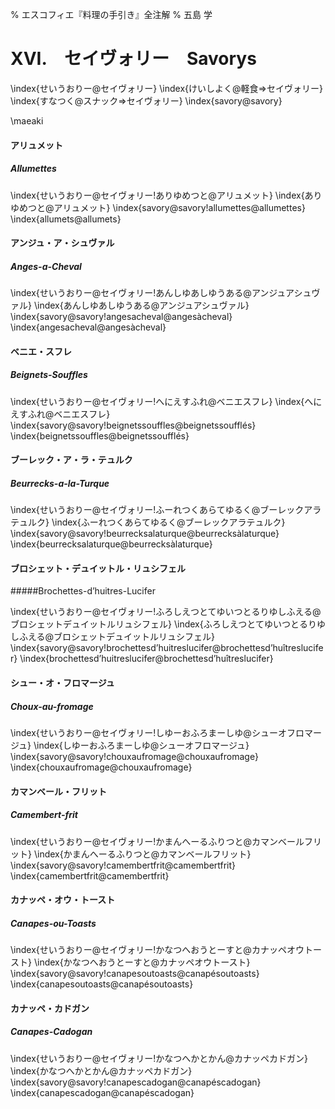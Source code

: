 % エスコフィエ『料理の手引き』全注解
% 五島 学


# XVI.　セイヴォリー　Savorys

\index{せいうおりー@セイヴォリー}
\index{けいしよく@軽食⇒セイヴォリー}
\index{すなつく@スナック⇒セイヴォリー}
\index{savory@savory}




\maeaki

#### アリュメット

##### Allumettes

\index{せいうおりー@セイヴォリー!ありゆめつと@アリュメット}
\index{ありゆめつと@アリュメット}
\index{savory@savory!allumettes@allumettes}
\index{allumets@allumets}


#### アンジュ・ア・シュヴァル

##### Anges-a-Cheval

\index{せいうおりー@セイヴォリー!あんしゆあしゆうある@アンジュアシュヴァル}
\index{あんしゆあしゆうある@アンジュアシュヴァル}
\index{savory@savory!angesacheval@angesàcheval}
\index{angesacheval@angesàcheval}


#### ベニエ・スフレ

##### Beignets-Souffles

\index{せいうおりー@セイヴォリー!へにえすふれ@ベニエスフレ}
\index{へにえすふれ@ベニエスフレ}
\index{savory@savory!beignetssouffles@beignetssoufflés}
\index{beignetssouffles@beignetssoufflés}


#### ブーレック・ア・ラ・テュルク

##### Beurrecks-a-la-Turque

\index{せいうおりー@セイヴォリー!ふーれつくあらてゆるく@ブーレックアラテュルク}
\index{ふーれつくあらてゆるく@ブーレックアラテュルク}
\index{savory@savory!beurrecksalaturque@beurrecksàlaturque}
\index{beurrecksalaturque@beurrecksàlaturque}


#### ブロシェット・デュイットル・リュシフェル

#####Brochettes-d’huitres-Lucifer

\index{せいうおりー@セイヴォリー!ふろしえつとてゆいつとるりゆしふえる@ブロシェットデュイットルリュシフェル}
\index{ふろしえつとてゆいつとるりゆしふえる@ブロシェットデュイットルリュシフェル}
\index{savory@savory!brochettesd’huitreslucifer@brochettesd’huîtreslucifer}
\index{brochettesd’huitreslucifer@brochettesd’huîtreslucifer}


#### シュー・オ・フロマージュ

##### Choux-au-fromage

\index{せいうおりー@セイヴォリー!しゆーおふろまーしゆ@シューオフロマージュ}
\index{しゆーおふろまーしゆ@シューオフロマージュ}
\index{savory@savory!chouxaufromage@chouxaufromage}
\index{chouxaufromage@chouxaufromage}


#### カマンベール・フリット

##### Camembert-frit

\index{せいうおりー@セイヴォリー!かまんへーるふりつと@カマンベールフリット}
\index{かまんへーるふりつと@カマンベールフリット}
\index{savory@savory!camembertfrit@camembertfrit}
\index{camembertfrit@camembertfrit}


#### カナッペ・オウ・トースト

##### Canapes-ou-Toasts

\index{せいうおりー@セイヴォリー!かなつへおうとーすと@カナッペオウトースト}
\index{かなつへおうとーすと@カナッペオウトースト}
\index{savory@savory!canapesoutoasts@canapésoutoasts}
\index{canapesoutoasts@canapésoutoasts}


#### カナッペ・カドガン

##### Canapes-Cadogan

\index{せいうおりー@セイヴォリー!かなつへかとかん@カナッペカドガン}
\index{かなつへかとかん@カナッペカドガン}
\index{savory@savory!canapescadogan@canapéscadogan}
\index{canapescadogan@canapéscadogan}


